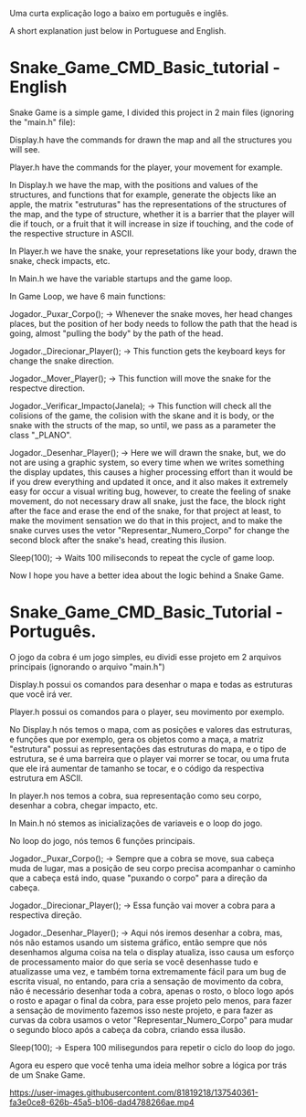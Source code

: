   Uma curta explicação logo a baixo em português e inglês.
  
  A short explanation just below in Portuguese and English.

# Snake_Game_CMD_Basic_tutorial - English

  Snake Game is a simple game, I divided this project in 2 main files (ignoring the "main.h" file):

  Display.h have the commands for drawn the map and all the structures you will see.

  Player.h have the commands for the player, your movement for example.


  In Display.h we have the map, with the positions and values of the structures, and functions that for example, generate the objects like an apple, the matrix "estruturas" has the representations of the structures of the map, and the type of structure, whether it is a barrier that the player will die if touch, or a fruit that it will increase in size if touching, and the code of the respective structure in ASCII.
  
  In Player.h we have the snake, your represetations like your body, drawn the snake, check impacts, etc.
  
  In Main.h we have the variable startups and the game loop.
  
  In Game Loop, we have 6 main functions:

  Jogador._Puxar_Corpo(); -> Whenever the snake moves, her head changes places, but the position of her body needs to follow the path that the head is going, almost "pulling the body" by the path of the head.
  
  Jogador._Direcionar_Player(); -> This function gets the keyboard keys for change the snake direction.
  
  Jogador._Mover_Player(); -> This function will move the snake for the respectve direction.
  
  Jogador._Verificar_Impacto(Janela); -> This function will check all the colisions of the game, the colision with the skane and it is body, or the snake with the structs of the map, so until, we pass as a parameter the class "_PLANO".
  
  
  Jogador._Desenhar_Player(); -> Here we will drawn the snake, but, we do not are using a graphic system, so every time when we writes something the display updates, this causes a higher processing effort than it would be if you drew everything and updated it once, and it also makes it extremely easy for occur a visual writing bug, however, to create the feeling of snake movement, do not necessary draw all snake, just the face, the block right after the face and erase the end of the snake, for that project at least, to make the moviment sensation we do that in this project, and to make the snake curves uses the vetor "Representar_Numero_Corpo" for change the second block after the snake's head, creating this ilusion.
  
  Sleep(100); -> Waits 100 miliseconds to repeat the cycle of game loop.
 
  Now I hope you have a better idea about the logic behind a Snake Game.
  
# Snake_Game_CMD_Basic_Tutorial - Português.

  O jogo da cobra é um jogo simples, eu dividi esse projeto em 2 arquivos principais (ignorando o arquivo "main.h")
  
  Display.h possui os comandos para desenhar o mapa e todas as estruturas que você irá ver.
  
  Player.h possui os comandos para o player, seu movimento por exemplo.
  
  No Display.h nós temos o mapa, com as posições e valores das estruturas, e funções que por exemplo, gera os objetos como a maça, a matriz "estrutura" possui as representações das estruturas do mapa, e o tipo de estrutura, se é uma barreira que o player vai morrer se tocar, ou uma fruta que ele irá aumentar de tamanho se tocar, e o código da respectiva estrutura em ASCII.
  
  In player.h nos temos a cobra, sua representação como seu corpo, desenhar a cobra, chegar impacto, etc.
  
  In Main.h nó stemos as inicializações de variaveis e o loop do jogo.
  
  No loop do jogo, nós temos 6 funções principais.
  
  Jogador._Puxar_Corpo(); -> Sempre que a cobra se move, sua cabeça muda de lugar, mas a posição de seu corpo precisa acompanhar o caminho que a cabeça está indo, quase "puxando o corpo" para a direção da cabeça.
  
  Jogador._Direcionar_Player(); -> Essa função vai mover a cobra para a respectiva direção.
  
  Jogador._Desenhar_Player(); -> Aqui nós iremos desenhar a cobra, mas, nós não estamos usando um sistema gráfico, então sempre que nós desenhamos alguma coisa na tela o display atualiza, isso causa um esforço de processamento maior do que seria se você desenhasse tudo e atualizasse uma vez, e também torna extremamente fácil para um bug de escrita visual, no entando, para cria a sensação de movimento da cobra, não é necessário desenhar toda a cobra, apenas o rosto, o bloco logo após o rosto e apagar o final da cobra, para esse projeto pelo menos, para fazer a sensação de movimento fazemos isso neste projeto, e para fazer as curvas da cobra usamos o vetor "Representar_Numero_Corpo" para mudar o segundo bloco após a cabeça da cobra, criando essa ilusão.
  
  Sleep(100); -> Espera 100 milisegundos para repetir o ciclo do loop do jogo.
  
  Agora eu espero que você tenha uma ideia melhor sobre a lógica por trás de um Snake Game.


https://user-images.githubusercontent.com/81819218/137540361-fa3e0ce8-626b-45a5-b106-dad4788266ae.mp4

